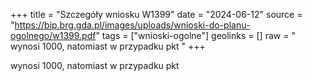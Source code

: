+++
title = "Szczegóły wniosku W1399"
date = "2024-06-12"
source = "https://bip.brg.gda.pl/images/uploads/wnioski-do-planu-ogolnego/w1399.pdf"
tags = ["wnioski-ogolne"]
geolinks = []
raw = " wynosi 1000, natomiast w przypadku pkt "
+++

 wynosi 1000, natomiast w przypadku pkt 


